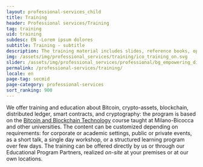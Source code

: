 ```yaml
---
layout: professional-services_child
title: Training
header: Professional services/Training
tag: training
uid: training
subdesc: EN -Lorem ipsum dolores
subtitle: Training - subtitle
description: The training material includes slides, reference books, open-source code and software, and additional links and resources for deep-diving. This material remains always available, including its future updates and evolutions. A solid broad introduction comes first, accessible to people with any background, skill level, or learning ambition, gradually stepping up to more advanced tech/dev topics that require an increasingly good attitude for logical, mathematical, and computational thinking.
img: /assets/img/professional_services/training/ico_training_on.svg
slider: /assets/img/professional_services/professional/bg_empowering_digital_realm.jpg
permalink: /professional-services/training/
locale: en
page-tag: secmid
page-category: professional-services
sort_ranking: 900
---
```


We offer training and education about Bitcoin, crypto-assets, blockchain, distributed ledger, smart contracts, and cryptography:
the program is based on the [Bitcoin and Blockchain Technology](http://www.ametrano.net/bbt) course taught at Milano-Bicocca and other universities.
The content can be customized depending on requirements: for corporate or academic settings, public or private events, as a short talk, a single day workshop, or a structured learning program over few days.
The training can be offered directly by us or through our Educational Program Partners, realized _on-site_ at your premises or at our own locations.
